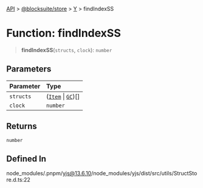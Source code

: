 [API](../../../../../index.md) > [@blocksuite/store](../../../index.md) > [Y](../index.md) > findIndexSS

# Function: findIndexSS

> **findIndexSS**(`structs`, `clock`): `number`

## Parameters

| Parameter | Type |
| :------ | :------ |
| `structs` | ([`Item`](../classes/class.Item.md) \| [`GC`](../classes/class.GC.md))[] |
| `clock` | `number` |

## Returns

`number`

## Defined In

node\_modules/.pnpm/yjs@13.6.10/node\_modules/yjs/dist/src/utils/StructStore.d.ts:22
